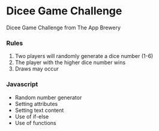 # Dicee Game Challenge
Dicee Game Challenge from The App Brewery


### Rules
1. Two players will randomly generate a dice number (1-6)
2. The player with the higher dice number wins
3. Draws may occur

### Javascript
- Random number generator
- Setting attributes
- Setting text content
- Use of if-else
- Use of functions
